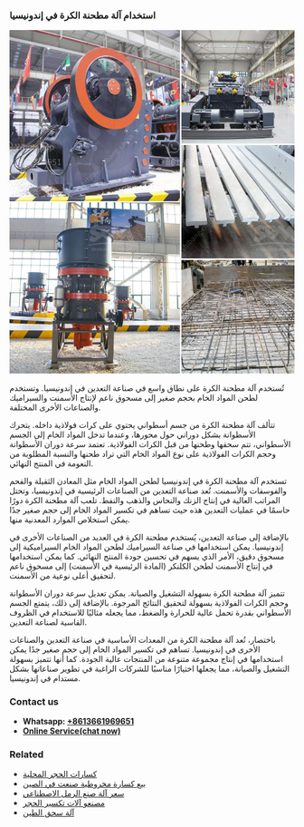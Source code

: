 <h3>استخدام آلة مطحنة الكرة في إندونيسيا</h3><img src='1701850492.jpg' alt=''><p>تُستخدم آلة مطحنة الكرة على نطاق واسع في صناعة التعدين في إندونيسيا. وتستخدم لطحن المواد الخام بحجم صغير إلى مسحوق ناعم لإنتاج الأسمنت والسيراميك والصناعات الأخرى المختلفة.</p><p>تتألف آلة مطحنة الكرة من جسم أسطواني يحتوي على كرات فولاذية داخله. يتحرك الأسطوانة بشكل دوراني حول محورها، وعندما تدخل المواد الخام إلى الجسم الأسطواني، تتم سحقها وطحنها من قبل الكرات الفولاذية. تعتمد سرعة دوران الأسطوانة وحجم الكرات الفولاذية على نوع المواد الخام التي تراد طحنها والنسبة المطلوبة من النعومة في المنتج النهائي.</p><p>تستخدم آلة مطحنة الكرة في إندونيسيا لطحن المواد الخام مثل المعادن الثقيلة والفحم والفوسفات والأسمنت. تُعد صناعة التعدين من الصناعات الرئيسية في إندونيسيا، وتحتل المراتب العالية في إنتاج الزنك والنحاس والذهب والنفط. تلعب آلة مطحنة الكرة دورًا حاسمًا في عمليات التعدين هذه حيث تساهم في تكسير المواد الخام إلى حجم صغير جدًا يمكن استخلاص الموارد المعدنية منها.</p><p>بالإضافة إلى صناعة التعدين، يُستخدم مطحنة الكرة في العديد من الصناعات الأخرى في إندونيسيا. يمكن استخدامها في صناعة السيراميك لطحن المواد الخام السيراميكية إلى مسحوق دقيق، الأمر الذي يسهم في تحسين جودة المنتج النهائي. كما يمكن استخدامها في إنتاج الأسمنت لطحن الكلنكر (المادة الرئيسية في الأسمنت) إلى مسحوق ناعم لتحقيق أعلى نوعية من الأسمنت.</p><p>تتميز آلة مطحنة الكرة بسهولة التشغيل والصيانة. يمكن تعديل سرعة دوران الأسطوانة وحجم الكرات الفولاذية بسهولة لتحقيق النتائج المرجوة. بالإضافة إلى ذلك، يتمتع الجسم الأسطواني بقدرة تحمل عالية للحرارة والضغط، مما يجعله مثاليًا للاستخدام في الظروف القاسية لصناعة التعدين.</p><p>باختصار، تُعد آلة مطحنة الكرة من المعدات الأساسية في صناعة التعدين والصناعات الأخرى في إندونيسيا. تساهم في تكسير المواد الخام إلى حجم صغير جدًا يمكن استخدامها في إنتاج مجموعة متنوعة من المنتجات عالية الجودة. كما أنها تتميز بسهولة التشغيل والصيانة، مما يجعلها اختيارًا مناسبًا للشركات الراغبة في تطوير صناعاتها بشكل مستدام في إندونيسيا.</p><h3>Contact us</h3><ul><li><strong>Whatsapp:&nbsp;<a href="https://wa.me/8613661969651">+8613661969651</a></strong></li><li><a href="https://swt.shibang-china.com/?git&amp;zhl&amp;استخدام آلة مطحنة الكرة في إندونيسيا"><strong>Online Service(chat now)</strong></a></li></ul><h3>Related</h3><ul><li><a href='كسارات الحجر المحلية.md'>كسارات الحجر المحلية</a></li><li><a href='بيع كسارة مخروطية صنعت في الصين.md'>بيع كسارة مخروطية صنعت في الصين</a></li><li><a href='سعر آلة صنع الرمل الاصطناعي.md'>سعر آلة صنع الرمل الاصطناعي</a></li><li><a href='مصنعو آلات تكسير الحجر.md'>مصنعو آلات تكسير الحجر</a></li><li><a href='آلة سحق الطين.md'>آلة سحق الطين</a></li></ul>